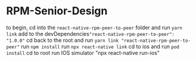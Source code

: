 # RPM-Senior-Design

to begin, cd into the `react-native-rpm-peer-to-peer` folder and run `yarn link`
add to the devDependencies`"react-native-rpm-peer-to-peer": "1.0.0"`
cd back to the root and run `yarn link "react-native-rpm-peer-to-peer"`
run `npm install`
run `npx react-native link`
cd to ios and run `pod install`
cd to root
run IOS simulator "npx react-native run-ios"
